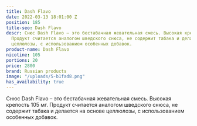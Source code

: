 ```yaml
---
title: Dash Flavo
date: 2022-03-13 18:01:00 Z
position: 185
title-seo: Dash Flavo
descr: Снюс Dash Flavo – это бестабачная жевательная смесь. Высокая крепость 105 мг.
  Продукт считается аналогом шведского снюса, не содержит табака и делается на основе
  целлюлозы, с использованием особенных добавок.
product-name: Dash Flavo
nicotine: 105
portions: 20
price: 2800
brand: Russian products
image: "/uploads/5-b1fad8.png"
has_availability: true
---
```


Снюс Dash Flavo – это бестабачная жевательная смесь. Высокая крепость 105 мг. Продукт считается аналогом шведского снюса, не содержит табака и делается на основе целлюлозы, с использованием особенных добавок.